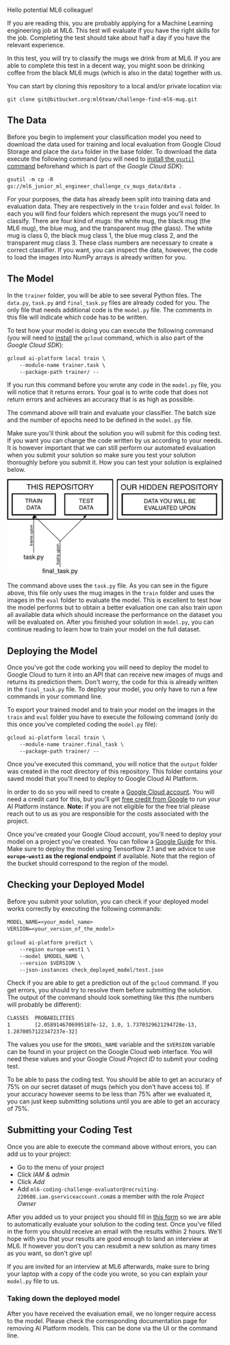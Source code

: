 Hello potential ML6 colleague!

If you are reading this, you are probably applying for a Machine Learning engineering job at ML6. This test will evaluate if you have the right skills for the job.
Completing the test should take about half a day if you have the relevant experience.

In this test, you will try to classify the mugs we drink from at ML6. If you are able to complete this test in a decent way, you might soon be drinking coffee from the black ML6 mugs (which is also in the data) together with us.

You can start by cloning this repository to a local and/or private location via:

```
git clone git@bitbucket.org:ml6team/challenge-find-ml6-mug.git
```

## The Data

Before you begin to implement your classification model you need to download the data used for training and local evaluation from Google Cloud Storage and place the `data` folder in the base folder. To download the data execute the following command (you will need to [install the `gsutil` command](https://cloud.google.com/storage/docs/gsutil_install#sdk-install) beforehand which is part of the *Google Cloud SDK*):

```
gsutil -m cp -R gs://ml6_junior_ml_engineer_challenge_cv_mugs_data/data .
```

For your purposes, the data has already been split into training data and evaluation data. They are respectively in the `train` folder and `eval` folder. In each you will find four folders which represent the mugs you'll need to classify. There are four kind of mugs: the white mug, the black mug (the ML6 mug), the blue mug, and the transparent mug (the glass). The white mug is class 0, the black mug class 1, the blue mug class 2, and the transparent mug class 3. These class numbers are necessary to create a correct classifier. If you want, you can inspect the data, however, the code to load the images into NumPy arrays is already written for you.


## The Model

In the `trainer` folder, you will be able to see several Python files. The `data.py`, `task.py` and `final_task.py` files are already coded for you. The only file that needs additional code is the `model.py` file. The comments in this file will indicate which code has to be written.

To test how your model is doing you can execute the following command (you will need to [install](https://cloud.google.com/sdk/docs/#install_the_latest_cloud_sdk_version) the `gcloud` command, which is also part of the *Google Cloud SDK*):

```
gcloud ai-platform local train \
    --module-name trainer.task \
    --package-path trainer/ --
```

If you run this command before you wrote any code in the `model.py` file, you will notice that it returns errors. Your goal is to write code that does not return errors and achieves an accuracy that is as high as possible.

The command above will train and evaluate your classifier. The batch size and the number of epochs need to be defined in the `model.py` file.

Make sure you'll think about the solution you will submit for this coding test. If you want you can change the code written by us according to your needs. It is however important that we can still perform our automated evaluation when you submit your solution so make sure you test your solution thoroughly before you submit it. How you can test your solution is explained below.

![Data overview](data.png)

The command above uses the `task.py` file. As you can see in the figure above, this file only uses the mug images in the `train` folder and uses the images in the `eval` folder to evaluate the model. This is excellent to test how the model performs but to obtain a better evaluation one can also train upon all available data which should increase the performance on the dataset you will be evaluated on. After you finished your solution in `model.py`, you can continue reading to learn how to train your model on the full dataset.


## Deploying the Model

Once you've got the code working you will need to deploy the model to Google Cloud to turn it into an API that can receive new images of mugs and returns its prediction them. Don't worry, the code for this is already written in the `final_task.py` file. To deploy your model, you only have to run a few commands in your command line.

To export your trained model and to train your model on the images in the `train` and `eval` folder you have to execute the following command (only do this once you've completed coding the `model.py` file):

```
gcloud ai-platform local train \
    --module-name trainer.final_task \
    --package-path trainer/ --
```

Once you've executed this command, you will notice that the `output` folder was created in the root directory of this repository. This folder contains your saved model that you'll need to deploy to Google Cloud AI Platform.

In order to do so you will need to create a [Google Cloud account](https://cloud.google.com/). You will need a credit card for this, but you'll get [free credit from Google](https://cloud.google.com/free/docs/gcp-free-tier/#free-trial) to run your AI Platform instance. **Note:** if you are not eligible for the free trial please reach out to us as you are responsible for the costs associated with the project.

Once you've created your Google Cloud account, you'll need to deploy your model on a project you've created. You can follow a [Google Guide](https://cloud.google.com/ai-platform/prediction/docs/deploying-models#deploy_models_and_versions) for this. Make sure to deploy the model using Tensorflow 2.1 and we advice to use **`europe-west1` as the regional endpoint** if available. Note that the region of the bucket should correspond to the region of the model.


## Checking your Deployed Model

Before you submit your solution, you can check if your deployed model works correctly by executing the following commands:

```
MODEL_NAME=<your_model_name>
VERSION=<your_version_of_the_model>

gcloud ai-platform predict \
    --region europe-west1 \
    --model $MODEL_NAME \
    --version $VERSION \
    --json-instances check_deployed_model/test.json
```

Check if you are able to get a prediction out of the `gcloud` command. If you get errors, you should try to resolve them before submitting the solution. The output of the command should look something like this (the numbers will probably be different):

```
CLASSES  PROBABILITIES
1        [2.0589146706995187e-12, 1.0, 1.7370329621294728e-13, 1.2870057122347237e-32]
```

The values you use for the `$MODEL_NAME` variable and the `$VERSION` variable can be found in your project on the Google Cloud web interface. You will need these values and your Google Cloud *Project ID* to submit your coding test.

To be able to pass the coding test. You should be able to get an accuracy of 75% on our secret dataset of mugs (which you don't have access to). If your accuracy however seems to be less than 75% after we evaluated it, you can just keep submitting solutions until you are able to get an accuracy of 75%.


## Submitting your Coding Test

Once you are able to execute the command above without errors, you can add us to your project:

* Go to the menu of your project
* Click *IAM & admin*
* Click *Add*
* Add `ml6-coding-challenge-evaluator@recruiting-220608.iam.gserviceaccount.com`as a member with the role *Project Owner*

After you added us to your project you should fill in [this form](https://docs.google.com/forms/d/e/1FAIpQLScW6ytY3_4yoKE39-Gd-U7WHo030YtwdggTG1D_yIQPlL7Vjg/viewform) so we are able to automatically evaluate your solution to the coding test. Once you've filled in the form you should receive an email with the results within 2 hours. We'll hope with you that your results are good enough to land an interview at ML6. If however you don't you can resubmit a new solution as many times as you want, so don't give up!

If you are invited for an interview at ML6 afterwards, make sure to bring your laptop with a copy of the code you wrote, so you can explain your `model.py` file to us.


### Taking down the deployed model

After you have received the evaluation email, we no longer require access to the model. Please check the corresponding documentation page for removing AI Platform models. This can be done via the UI or the command line.
